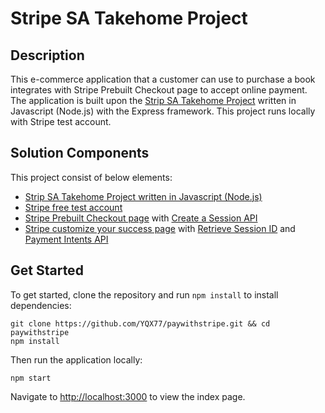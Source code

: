# Stripe SA Takehome Project
## Description
This e-commerce application that a customer can use to purchase a book integrates with Stripe Prebuilt Checkout page to accept online payment.
The application is built upon the [Strip SA Takehome Project](https://github.com/mattmitchell6/sa-takehome-project-node) written in Javascript (Node.js) with the Express framework. This project runs locally with Stripe test account.


## Solution Components
This project consist of below elements:
* [Strip SA Takehome Project written in Javascript (Node.js)](https://github.com/mattmitchell6/sa-takehome-project-node)
* [Stripe free test account](https://dashboard.stripe.com/register)
* [Stripe Prebuilt Checkout page](https://stripe.com/docs/checkout/integration-builder) with [Create a Session API](https://stripe.com/docs/api/checkout/sessions)
* [Stripe customize your success page](https://stripe.com/docs/payments/checkout/custom-success-page) with [Retrieve Session ID](https://stripe.com/docs/api/checkout/sessions/retrieve) and [Payment Intents API](https://stripe.com/docs/api/payment_intents)


## Get Started
To get started, clone the repository and run `npm install` to install dependencies:

```
git clone https://github.com/YQX77/paywithstripe.git && cd paywithstripe
npm install
```

Then run the application locally:

```
npm start
```

Navigate to [http://localhost:3000](http://localhost:3000) to view the index page.
